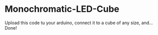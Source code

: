 # Monochromatic-LED-Cube
Upload this code tu your arduino, connect it to a cube of any size, and... Done!
